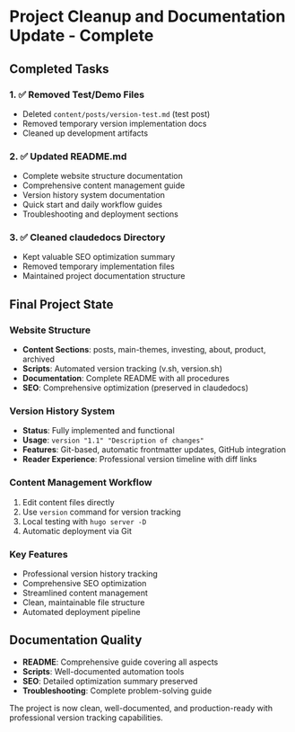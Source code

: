 # Project Cleanup and Documentation Update - Complete

## Completed Tasks

### 1. ✅ Removed Test/Demo Files
- Deleted `content/posts/version-test.md` (test post)
- Removed temporary version implementation docs
- Cleaned up development artifacts

### 2. ✅ Updated README.md 
- Complete website structure documentation
- Comprehensive content management guide
- Version history system documentation
- Quick start and daily workflow guides
- Troubleshooting and deployment sections

### 3. ✅ Cleaned claudedocs Directory
- Kept valuable SEO optimization summary
- Removed temporary implementation files
- Maintained project documentation structure

## Final Project State

### Website Structure
- **Content Sections**: posts, main-themes, investing, about, product, archived
- **Scripts**: Automated version tracking (v.sh, version.sh)
- **Documentation**: Complete README with all procedures
- **SEO**: Comprehensive optimization (preserved in claudedocs)

### Version History System
- **Status**: Fully implemented and functional
- **Usage**: `version "1.1" "Description of changes"`
- **Features**: Git-based, automatic frontmatter updates, GitHub integration
- **Reader Experience**: Professional version timeline with diff links

### Content Management Workflow
1. Edit content files directly
2. Use `version` command for version tracking
3. Local testing with `hugo server -D`
4. Automatic deployment via Git

### Key Features
- Professional version history tracking
- Comprehensive SEO optimization
- Streamlined content management
- Clean, maintainable file structure
- Automated deployment pipeline

## Documentation Quality
- **README**: Comprehensive guide covering all aspects
- **Scripts**: Well-documented automation tools
- **SEO**: Detailed optimization summary preserved
- **Troubleshooting**: Complete problem-solving guide

The project is now clean, well-documented, and production-ready with professional version tracking capabilities.